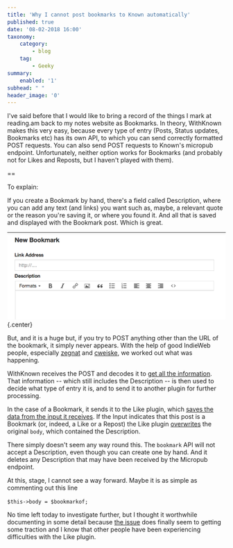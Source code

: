 ```yaml
---
title: 'Why I cannot post bookmarks to Known automatically'
published: true
date: '08-02-2018 16:00'
taxonomy:
    category:
        - blog
    tag:
        - Geeky
summary:
    enabled: '1'
subhead: " "
header_image: '0'
--- 
```


I've said before that I would like to bring a record of the things I mark at reading.am back to my notes website as Bookmarks. In theory, WithKnown makes this very easy, because every type of entry (Posts, Status updates, Bookmarks etc) has its own API, to which you can send correctly formatted POST requests. You can also send POST requests to Known's micropub endpoint. Unfortunately, neither option works for Bookmarks (and probably not for Likes and Reposts, but I haven't played with them).

==

To explain:

If you create a Bookmark by hand, there's a field called Description, where you can add any text (and links) you want such as, maybe, a relevant quote or the reason you're saving it, or where you found it. And all that is saved and displayed with the Bookmark post. Which is great.

![Screenshot of bookmark entry](known-bookmark.png "Screenshot"){.center}  

But, and it is a huge but, if you try to POST anything other than the URL of the bookmark, it simply never appears. With the help of good IndieWeb people, especially <a class="u-in-reply-to" href="https://vanderven.se/martijn/" >zegnat</a > and <a class="u-in-reply-to" href="http://cweiske.de/tagebuch/" >cweiske</a >, we worked out what was happening.

WithKnown receives the POST and decodes it to [get all the information](https://github.com/idno/Known/blob/03c1d7d0da2e9449b98ffdfb95617477c74501c5/IdnoPlugins/IndiePub/Pages/MicroPub/Endpoint.php#L373). That information -- which still includes the Description -- is then used to decide what type of entry it is, and to send it to another plugin for further processing.

In the case of a Bookmark, it sends it to the Like plugin, which [saves the data from the input it receives](https://github.com/idno/Known/blob/03c1d7d0da2e9449b98ffdfb95617477c74501c5/IdnoPlugins/Like/Like.php#L118). If the Input indicates that this post is a Bookmark (or, indeed, a Like or a Repost) the Like plugin [overwrites](https://github.com/idno/Known/blob/03c1d7d0da2e9449b98ffdfb95617477c74501c5/IdnoPlugins/Like/Like.php#L144-L147) the original `body`, which contained the Description.

There simply doesn't seem any way round this. The `bookmark` API will not accept a Description, even though you can create one by hand. And it deletes any Description that may have been received by the Micropub endpoint.

At this, stage, I cannot see a way forward. Maybe it is as simple as commenting out this line 

`$this->body = $bookmarkof;`

No time left today to investigate further, but I thought it worthwhile documenting in some detail because [the issue](https://github.com/idno/Known/issues/1994) does finally seem to getting some traction and I know that other people have been experiencing difficulties with the Like plugin.
